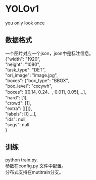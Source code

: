# YOLOv1
you only look once
## 数据格式
一个图片对应一个json，json中是标注信息。    
{"width": "1920",    
"height": "1080",     
"task_type": "DET",     
"ori_image": "image.jpg",         
"boxes": {"box_type": "BBOX",     
         "box_level": "cxcywh",     
         "boxes": [[0.14, 0.24、, 0.011, 0.05],...],    
         "hard": [1],    
         "crowd": [1],    
         "extra": [[]]},    
"labels": [0,...],    
"ids": null,    
"segs": null   
}
## 训练
python train.py.  
参数在config.py 文件中配置。  
分布式支持在mutitrain分支。   
